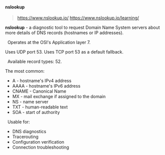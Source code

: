 #### nslookup

> https://www.nslookup.io/
> https://www.nslookup.io/learning/

**nslookup** - a diagnostic tool to request Domain Name System servers about more details of DNS records (hostnames or IP addresses).  

&nbsp;
Operates at the OSI's Application layer 7.

Uses UDP port 53.
Uses TCP port 53 as a default fallback.

&nbsp;
Available record types: 52.

The most common:

- A - hostname's IPv4 address
- AAAA - hostname's IPv6 address
- CNAME - Canonical Name
- MX - mail exchange if assigned to the domain
- NS - name server
- TXT - human-readable text
- SOA - start of authority

&nbsp;
Usable for:
- DNS diagnostics
- Tracerouting
- Configuration verification
- Connection troubleshooting